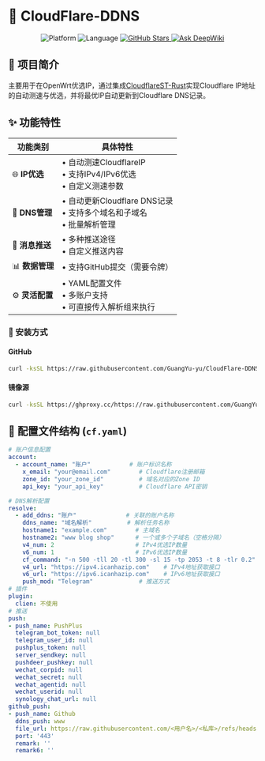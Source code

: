 # 🚀 CloudFlare-DDNS

<p align="center">
  <img src="https://img.shields.io/badge/Platform-OpenWrt%20%7C%20Linux-blue.svg" alt="Platform">
  <img src="https://img.shields.io/badge/Language-Bash%20%7C%20Shell-blue.svg" alt="Language">
  <a href="https://github.com/GuangYu-yu/CloudFlare-DDNS">
    <img src="https://img.shields.io/github/stars/GuangYu-yu/CloudFlare-DDNS?style=social" alt="GitHub Stars">
  </a>
  <a href="https://deepwiki.com/GuangYu-yu/CloudFlare-DDNS">
    <img src="https://deepwiki.com/badge.svg" alt="Ask DeepWiki">
  </a>
</p>

## 📖 项目简介

主要用于在OpenWrt优选IP，通过集成[CloudflareST-Rust](https://github.com/GuangYu-yu/CloudflareST-Rust)实现Cloudflare IP地址的自动测速与优选，并将最优IP自动更新到Cloudflare DNS记录。

## ✨ 功能特性

| 功能类别 | 具体特性 |
|---------|---------|
| 🌐 **IP优选** | • 自动测速CloudflareIP<br>• 支持IPv4/IPv6优选<br>• 自定义测速参数 |
| 🔄 **DNS管理** | • 自动更新Cloudflare DNS记录<br>• 支持多个域名和子域名<br>• 批量解析管理 |
| 📱 **消息推送** | • 多种推送途径<br>• 自定义推送内容 |
| 📊 **数据管理** | • 支持GitHub提交（需要令牌）<br> |
| ⚙️ **灵活配置** | • YAML配置文件<br>• 多账户支持<br>• 可直接传入解析组来执行<br> |

### 🔧 安装方式


#### GitHub
```bash
curl -ksSL https://raw.githubusercontent.com/GuangYu-yu/CloudFlare-DDNS/main/setup/cfopw.sh | bash
```

#### 镜像源
```bash
curl -ksSL https://ghproxy.cc/https://raw.githubusercontent.com/GuangYu-yu/CloudFlare-DDNS/main/setup/cfopw.sh | bash
```

## 📄 配置文件结构 (`cf.yaml`)

```yaml
# 账户信息配置
account:
  - account_name: "账户"           # 账户标识名称
    x_email: "your@email.com"        # Cloudflare注册邮箱
    zone_id: "your_zone_id"          # 域名对应的Zone ID
    api_key: "your_api_key"          # Cloudflare API密钥

# DNS解析配置
resolve:
  - add_ddns: "账户"              # 关联的账户名称
    ddns_name: "域名解析"          # 解析任务名称
    hostname1: "example.com"        # 主域名
    hostname2: "www blog shop"      # 一个或多个子域名（空格分隔）
    v4_num: 2                       # IPv4优选IP数量
    v6_num: 1                       # IPv6优选IP数量
    cf_command: "-n 500 -tll 20 -tl 300 -sl 15 -tp 2053 -t 8 -tlr 0.2"  # 测速参数
    v4_url: "https://ipv4.icanhazip.com"    # IPv4地址获取接口
    v6_url: "https://ipv6.icanhazip.com"    # IPv6地址获取接口
    push_mod: "Telegram"             # 推送方式
# 插件
plugin:
  clien: 不使用
# 推送
push:
- push_name: PushPlus
  telegram_bot_token: null
  telegram_user_id: null
  pushplus_token: null
  server_sendkey: null
  pushdeer_pushkey: null
  wechat_corpid: null
  wechat_secret: null
  wechat_agentid: null
  wechat_userid: null
  synology_chat_url: null
github_push:
- push_name: Github
  ddns_push: www
  file_url: https://raw.githubusercontent.com/<用户名>/<私库>/refs/heads/<分支>/<文件路径>?token=<令牌>
  port: '443'
  remark: ''
  remark6: ''
```
